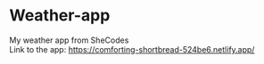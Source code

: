 # Weather-app
My weather app from SheCodes     
Link to the app: https://comforting-shortbread-524be6.netlify.app/
